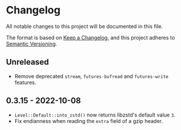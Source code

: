 # Changelog

All notable changes to this project will be documented in this file.

The format is based on [Keep a Changelog](https://keepachangelog.com/en/1.0.0), and this project adheres to [Semantic Versioning](https://semver.org/spec/v2.0.0.html).

## Unreleased

- Remove deprecated `stream`, `futures-bufread` and `futures-write` features.

## 0.3.15 - 2022-10-08

- `Level::Default::into_zstd()` now returns libzstd's default value `3`.
- Fix endianness when reading the `extra` field of a gzip header.
